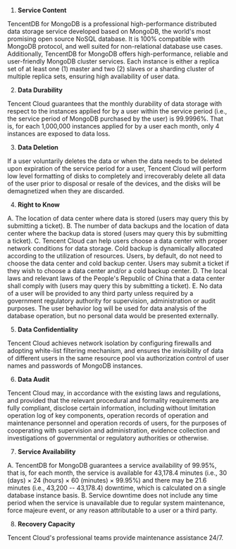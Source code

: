 1.  **Service Content**

TencentDB for MongoDB is a professional high-performance distributed data storage service developed based on MongoDB, the world's most promising open source NoSQL database. It is 100% compatible with MongoDB protocol, and well suited for non-relational database use cases.
Additionally, TencentDB for MongoDB offers high-performance, reliable and user-friendly MongoDB cluster services. Each instance is either a replica set of at least one (1) master and two (2) slaves or a sharding cluster of multiple replica sets, ensuring high availability of user data.

2.  **Data Durability**

Tencent Cloud guarantees that the monthly durability of data storage with respect to the instances applied for by a user within the service period (i.e., the service period of MongoDB purchased by the user) is 99.9996%. That is, for each 1,000,000 instances applied for by a user each month, only 4 instances are exposed to data loss.

3.  **Data Deletion**

If a user voluntarily deletes the data or when the data needs to be deleted upon expiration of the service period for a user, Tencent Cloud will perform low level formatting of disks to completely and irrecoverably delete all data of the user prior to disposal or resale of the devices, and the disks will be demagnetized when they are discarded.

4.  **Right to Know**

A.  The location of data center where data is stored (users may query this by submitting a ticket).
B.  The number of data backups and the location of data center where the backup data is stored (users may query this by submitting a ticket).
C.  Tencent Cloud can help users choose a data center with proper network conditions for data storage. Cold backup is dynamically allocated according to the utilization of resources. Users, by default, do not need to choose the data center and cold backup center. Users may submit a ticket if they wish to choose a data center and/or a cold backup center.
D.  The local laws and relevant laws of the People's Republic of China that a data center shall comply with (users may query this by submitting a ticket).
E.  No data of a user will be provided to any third party unless required by a government regulatory authority for supervision, administration or audit purposes. The user behavior log will be used for data analysis of the database operation, but no personal data would be presented externally.

5.  **Data Confidentiality**

Tencent Cloud achieves network isolation by configuring firewalls and adopting white-list filtering mechanism, and ensures the invisibility of data of different users in the same resource pool via authorization control of user names and passwords of MongoDB instances.

6.  **Data Audit**

Tencent Cloud may, in accordance with the existing laws and regulations, and provided that the relevant procedural and formality requirements are fully compliant, disclose certain information, including without limitation operation log of key components, operation records of operation and maintenance personnel and operation records of users, for the purposes of cooperating with supervision and administration, evidence collection and investigations of governmental or regulatory authorities or otherwise.

7.  **Service Availability**

A.  TencentDB for MongoDB guarantees a service availability of 99.95%, that is, for each month, the service is available for 43,178.4 minutes (i.e., 30 (days) × 24 (hours) × 60 (minutes) × 99.95%) and there may be 21.6 minutes (i.e., 43,200 -- 43,178.4) downtime, which is calculated on a single database instance basis.
B.  Service downtime does not include any time period when the service is unavailable due to regular system maintenance, force majeure event, or any reason attributable to a user or a third party.

8.  **Recovery Capacity**

Tencent Cloud's professional teams provide maintenance assistance 24/7.
